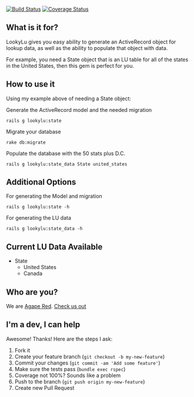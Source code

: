 [![Build Status](https://travis-ci.org/agapered/looky-lu.png?branch=master)](https://travis-ci.org/agapered/looky-lu)
[![Coverage Status](https://coveralls.io/repos/agapered/looky-lu/badge.png?branch=master)](https://coveralls.io/r/agapered/looky-lu?branch=master)


## What is it for? ##

LookyLu gives you easy ability to generate an ActiveRecord object for lookup data, as well as the ability to populate that object with data.

For example, you need a State object that is an LU table for all of the states in the United States, then this gem is perfect for you.

## How to use it ##

Using my example above of needing a State object:

Generate the ActiveRecord model and the needed migration
```
rails g lookylu:state
```

Migrate your database 
```
rake db:migrate
```

Populate the database with the 50 stats plus D.C.
```
rails g lookylu:state_data State united_states
```

## Additional Options ##

For generating the Model and migration
```
rails g lookylu:state -h
```

For generating the LU data
```
rails g lookylu:state_data -h
```

## Current LU Data Available ##

* State
    * United States
    * Canada


## Who are you? ##

We are [Agape Red](https://twitter.com/agape_red). [Check us out](http://agapered.com/)

## I'm a dev, I can help ##

Awesome! Thanks! Here are the steps I ask:

1. Fork it
2. Create your feature branch (`git checkout -b my-new-feature`)
3. Commit your changes (`git commit -am 'Add some feature'`)
4. Make sure the tests pass (`bundle exec rspec`)
5. Coverage not 100%? Sounds like a problem
6. Push to the branch (`git push origin my-new-feature`)
7. Create new Pull Request
